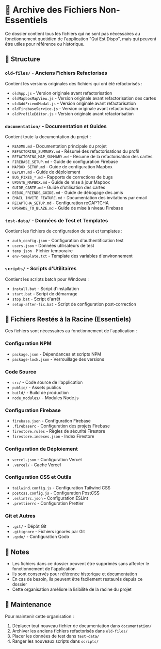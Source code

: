 # 📁 Archive des Fichiers Non-Essentiels

Ce dossier contient tous les fichiers qui ne sont pas nécessaires au fonctionnement quotidien de l'application "Qui Est Dispo", mais qui peuvent être utiles pour référence ou historique.

## 📂 Structure

### `old-files/` - Anciens Fichiers Refactorisés

Contient les versions originales des fichiers qui ont été refactorisés :

- `oldApp.js` - Version originale avant refactorisation
- `oldMapboxMapView.js` - Version originale avant refactorisation des cartes
- `oldAddFriendModal.js` - Version originale avant refactorisation
- `oldFirebaseService.js` - Version originale avant refactorisation
- `oldProfileEditor.js` - Version originale avant refactorisation

### `documentation/` - Documentation et Guides

Contient toute la documentation du projet :

- `README.md` - Documentation principale du projet
- `REFACTORING_SUMMARY.md` - Résumé des refactorisations du profil
- `REFACTORING_MAP_SUMMARY.md` - Résumé de la refactorisation des cartes
- `FIREBASE_SETUP.md` - Guide de configuration Firebase
- `MAPBOX_SETUP.md` - Guide de configuration Mapbox
- `DEPLOY.md` - Guide de déploiement
- `BUG_FIXES_*.md` - Rapports de corrections de bugs
- `UPDATE_MAPBOX.md` - Guide de mise à jour Mapbox
- `GUIDE_CARTE.md` - Guide d'utilisation des cartes
- `DEBUG_FRIENDS_GUIDE.md` - Guide de débogage des amis
- `EMAIL_INVITE_FEATURE.md` - Documentation des invitations par email
- `RECAPTCHA_SETUP.md` - Configuration reCAPTCHA
- `UPGRADE_TO_BLAZE.md` - Guide de mise à niveau Firebase

### `test-data/` - Données de Test et Templates

Contient les fichiers de configuration de test et templates :

- `auth_config.json` - Configuration d'authentification test
- `users.json` - Données utilisateurs de test
- `temp.json` - Fichier temporaire
- `env-template.txt` - Template des variables d'environnement

### `scripts/` - Scripts d'Utilitaires

Contient les scripts batch pour Windows :

- `install.bat` - Script d'installation
- `start.bat` - Script de démarrage
- `stop.bat` - Script d'arrêt
- `setup-after-fix.bat` - Script de configuration post-correction

## 🚀 Fichiers Restés à la Racine (Essentiels)

Ces fichiers sont nécessaires au fonctionnement de l'application :

### Configuration NPM

- `package.json` - Dépendances et scripts NPM
- `package-lock.json` - Verrouillage des versions

### Code Source

- `src/` - Code source de l'application
- `public/` - Assets publics
- `build/` - Build de production
- `node_modules/` - Modules Node.js

### Configuration Firebase

- `firebase.json` - Configuration Firebase
- `.firebaserc` - Configuration des projets Firebase
- `firestore.rules` - Règles de sécurité Firestore
- `firestore.indexes.json` - Index Firestore

### Configuration de Déploiement

- `vercel.json` - Configuration Vercel
- `.vercel/` - Cache Vercel

### Configuration CSS et Outils

- `tailwind.config.js` - Configuration Tailwind CSS
- `postcss.config.js` - Configuration PostCSS
- `.eslintrc.json` - Configuration ESLint
- `.prettierrc` - Configuration Prettier

### Git et Autres

- `.git/` - Dépôt Git
- `.gitignore` - Fichiers ignorés par Git
- `.qodo/` - Configuration Qodo

## 📝 Notes

- Les fichiers dans ce dossier peuvent être supprimés sans affecter le fonctionnement de l'application
- Ils sont conservés pour référence historique et documentation
- En cas de besoin, ils peuvent être facilement restaurés depuis ce dossier
- Cette organisation améliore la lisibilité de la racine du projet

## 🔄 Maintenance

Pour maintenir cette organisation :

1. Déplacer tout nouveau fichier de documentation dans `documentation/`
2. Archiver les anciens fichiers refactorisés dans `old-files/`
3. Placer les données de test dans `test-data/`
4. Ranger les nouveaux scripts dans `scripts/`
